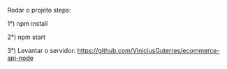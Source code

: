 Rodar o projeto steps:

1°) npm install

2°) npm start

3°) Levantar o servidor: https://github.com/ViniciusGuterres/ecommerce-api-node
